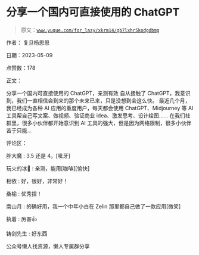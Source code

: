 # 分享一个国内可直接使用的 ChatGPT

> 原文：[`www.yuque.com/for_lazy/xkrm14/gb7lxhr5kodgdbmg`](https://www.yuque.com/for_lazy/xkrm14/gb7lxhr5kodgdbmg)



作者： 复旦杨思思



日期：2023-05-09



点赞数：178



正文：



分享一个国内可直接使用的 ChatGPT，亲测有效 自从接触了 ChatGPT，我意识到，我们一直相信会到来的那个未来已来，只是没想到会这么快。 最近几个月，我已经成为各种 AI 应用的重度用户，每天都会使用 ChatGPT、Midjourney 等 AI 工具帮自己写文案、做视频、验证商业 idea、激发思考、设计绘图…… 在我们社群里，很多小伙伴都开始意识到 AI 工具的强大，但是因为网络限制，很多小伙伴苦于只能...



评论区：



胖大魔 : 3.5 还是 4。[呲牙]



玩火的冰🍧 : 亲测，能用[咖啡][愉快]



相依 : 好，很好，非常好！



桑榆 : 优秀捏！



南山月 : 的确好用，我一个中年小白在 Zelin 那里都自己做了一款应用[微笑]



执着 : 厉害👍



铸剑先生 : 好东西



公众号懒人找资源，懒人专属群分享

